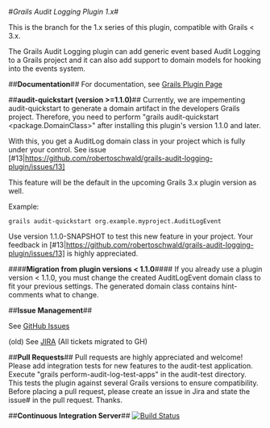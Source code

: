 #*Grails Audit Logging Plugin 1.x*#

This is the branch for the 1.x series of this plugin, compatible with Grails < 3.x.

The Grails Audit Logging plugin can add generic event based Audit Logging to a Grails project and it can also add support to domain models for hooking into the events system.

##**Documentation**##
For documentation, see [Grails Plugin Page](http://grails.org/plugin/audit-logging "Grails Plugin Page")

##**audit-quickstart (version >=1.1.0)**##
Currently, we are impementing audit-quickstart to generate a domain artifact in the developers Grails project. 
Therefore, you need to perform "grails audit-quickstart \<package.DomainClass\>" after installing this plugin's version 1.1.0 and later. 

With this, you get a AuditLog domain class in your project which is fully under your control. See issue [#13|https://github.com/robertoschwald/grails-audit-logging-plugin/issues/13]

This feature will be the default in the upcoming Grails 3.x plugin version as well.

Example:

```
grails audit-quickstart org.example.myproject.AuditLogEvent

```

Use version 1.1.0-SNAPSHOT to test this new feature in your project. Your feedback in [#13|https://github.com/robertoschwald/grails-audit-logging-plugin/issues/13] is highly appreciated.
 
####**Migration from plugin versions < 1.1.0**####
If you already use a plugin version < 1.1.0, you must change the created AuditLogEvent domain class to fit your previous settings. The generated domain class contains hint-comments what to change.


##**Issue Management**##

See [GitHub Issues](https://github.com/robertoschwald/grails-audit-logging-plugin/issues "Issues")

(old) See [JIRA](http://jira.grails.org/browse/GPAUDITLOGGING "GPAUDITLOGGING JIRA") (All tickets migrated to GH)

##**Pull Requests**##
Pull requests are highly appreciated and welcome!
Please add integration tests for new features to the audit-test application.
Execute "grails perform-audit-log-test-apps" in the audit-test directory. This tests the plugin against several Grails versions to ensure compatibility.
Before placing a pull request, please create an issue in Jira and state the issue# in the pull request. Thanks.


##**Continuous Integration Server**##
[![Build Status](https://travis-ci.org/robertoschwald/grails-audit-logging-plugin.svg?branch=1.x_maintenance)](https://travis-ci.org/robertoschwald/grails-audit-logging-plugin?branch=1.x_maintenance)

